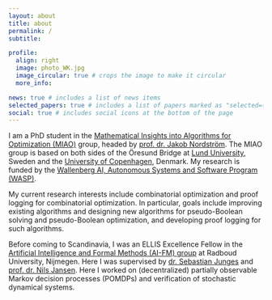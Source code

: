 ```yaml
---
layout: about
title: about
permalink: /
subtitle:

profile:
  align: right
  image: photo_WK.jpg
  image_circular: true # crops the image to make it circular
  more_info: 

news: true # includes a list of news items
selected_papers: true # includes a list of papers marked as "selected={true}"
social: true # includes social icons at the bottom of the page
---
```


I am a PhD student in the [Mathematical Insights into Algorithms for Optimization (MIAO)](https://jakobnordstrom.se/miao-group/) group, headed by [prof. dr. Jakob Nordström](https://jakobnordstrom.se). The MIAO group is based on both sides of the Öresund Bridge at [Lund University](https://www.lunduniversity.lu.se/), Sweden and the [University of Copenhagen](https://www.ku.dk/english/), Denmark. My research is funded by the [Wallenberg AI, Autonomous Systems and Software Program (WASP)](https://wasp-sweden.org/).

My current research interests include combinatorial optimization and proof logging for combinatorial optimization. In particular, goals include improving existing algorithms and designing new algorithms for pseudo-Boolean solving and pseudo-Boolean optimization, and developing proof logging for such algorithms. 

Before coming to Scandinavia, I was an ELLIS Excellence Fellow in the [Artificial Intelligence and Formal Methods (AI-FM) group](https://ai-fm.org/) at Radboud University, Nijmegen. Here I was supervised by [dr. Sebastian Junges](https://sjunges.github.io/) and [prof. dr. Nils Jansen](https://www.nilsjansen.org/). Here I worked on (decentralized) partially observable Markov decision processes (POMDPs) and verification of stochastic dynamical systems. 

